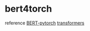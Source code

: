 # bert4torch

reference
[BERT-pytorch](https://github.com/codertimo/BERT-pytorch)
[transformers](https://github.com/huggingface/transformers)
